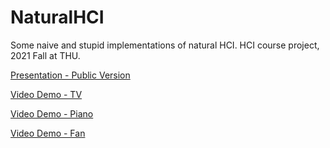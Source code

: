 # NaturalHCI
Some naive and stupid implementations of natural HCI. HCI course project, 2021 Fall at THU.

[Presentation - Public Version](https://cloud.jp.co1in.me/#s/7qwm0vuQ)

[Video Demo - TV](https://www.bilibili.com/video/BV1K44y177z8/)

[Video Demo - Piano](https://www.bilibili.com/video/BV1GL4y1n7th/)

[Video Demo - Fan](https://www.bilibili.com/video/BV1Hi4y1R74T/)

